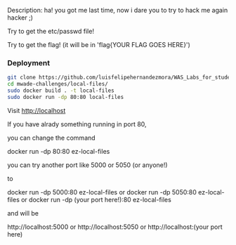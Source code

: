 Description: ha! you got me last time, now i dare you to try to hack me again hacker ;)

Try to get the etc/passwd file!

Try to get the flag! (it will be in 'flag{YOUR FLAG GOES HERE}')


### Deployment

```sh
git clone https://github.com/luisfelipehernandezmora/WAS_Labs_for_students.git
cd mwade-challenges/local-files/
sudo docker build . -t local-files
sudo docker run -dp 80:80 local-files
```
Visit [http://localhost](http://localhost)

If you have alrady something running in port 80, 

you can change the command 

docker run -dp 80:80 ez-local-files

you can try another port like 5000 or 5050 (or anyone!)

to 

docker run -dp 5000:80 ez-local-files
or
docker run -dp 5050:80 ez-local-files
or
docker run -dp (your port here!):80 ez-local-files

and will be 

http://localhost:5000
or
http://localhost:5050
or
http://localhost:(your port here)